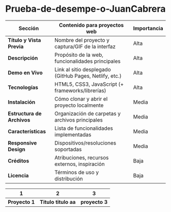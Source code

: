 # Prueba-de-desempe-o-JuanCabrera


| Sección | Contenido para proyectos web | Importancia |
|---------|------------------------------|-------------|
| **Título y Vista Previa** | Nombre del proyecto y captura/GIF de la interfaz | Alta |
| **Descripción** | Propósito de la web, funcionalidades principales | Alta |
| **Demo en Vivo** | Link al sitio desplegado (GitHub Pages, Netlify, etc.) | Alta |
| **Tecnologías** | HTML5, CSS3, JavaScript (+ frameworks/librerías) | Alta |
| **Instalación** | Cómo clonar y abrir el proyecto localmente | Media |
| **Estructura de Archivos** | Organización de carpetas y archivos principales | Media |
| **Características** | Lista de funcionalidades implementadas | Media |
| **Responsive Design** | Dispositivos/resoluciones soportadas | Media |
| **Créditos** | Atribuciones, recursos externos, inspiración | Baja |
| **Licencia** | Términos de uso y distribución | Baja |





|1 | 2 | 3 |
|---|---|---|
|**Proyecto 1** |**Titulo titulo** **aa** |**proyecto 3** | proyecto | alto |
